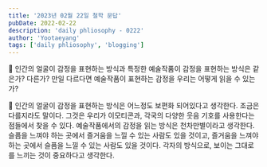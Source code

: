 ```yaml
---
title: '2023년 02월 22일 철학 문답'
pubDate: 2022-02-22
description: 'daily phliosophy - 0222'
author: 'Yootaeyang'
tags: ['daily phliosophy', 'blogging']
---
```


🤔 인간의 얼굴이 감정을 표현하는 방식과 특정한 예술작품이 감정을 표현하는 방식은 같은가? 다른가? 만일 다르다면 예술작품이 표현하는 감정을 우리는 어떻게 읽을 수 있는가?

📢 인간의 얼굴이 감정을 표현하는 방식은 어느정도 보편화 되어있다고 생각한다. 조금은 다를지라도 말이다. 그것은 우리가 이모티콘과, 각국의 다양한 웃음 기호를 사용한다는 점들에서 찾을 수 있다. 예술작품에서의 감정을 읽는 방식은 천차만별이라고 생각한다. 슬픔을 느껴야 하는 곳에서 즐거움을 느낄 수 있는 사람도 있을 것이고, 즐거움을 느껴야 하는 곳에서 슬픔을 느낄 수 있는 사람도 있을 것이다. 각자의 방식으로, 보이는 그대로를 느끼는 것이 중요하다고 생각한다.
